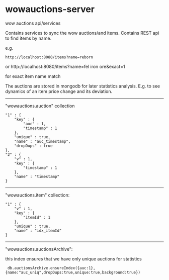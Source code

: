 wowauctions-server
===========

wow auctions api/services


Contains services to sync the wow auctions/and items.
Contains REST api to find items by name. 

e.g.
 
    http://localhost:8080/items?name=reborn

or
    http://localhost:8080/items?name=fel iron ore&exact=1

for exact item name match

The auctions are stored in mongodb for later statistics analysis. 
E.g. to see dynamics of an item price change and its deviation.


--------
"wowauctions.auction" collection


    "1" : {
        "key" : {
            "auc" : 1,
            "timestamp" : 1
        },
        "unique" : true,
        "name" : "auc_timestamp",
        "dropDups" : true
    },
    "2" : {
        "v" : 1,
        "key" : {
            "timestamp" : 1
        },
        "name" : "timestamp"
    }


----------
"wowauctions.item" collection:


    "1" : {
        "v" : 1,
        "key" : {
            "itemId" : 1
        },
        "unique" : true,
        "name" : "idx_itemId"
    }
    

----------
"wowauctions.auctionsArchive":

this index ensures that we have only unique auctions for statistics

     db.auctionsArchive.ensureIndex({auc:1},{name:"auc_uniq",dropDups:true,unique:true,background:true})
